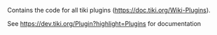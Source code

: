 Contains the code for all tiki plugins (https://doc.tiki.org/Wiki-Plugins).

See https://dev.tiki.org/Plugin?highlight=Plugins for documentation